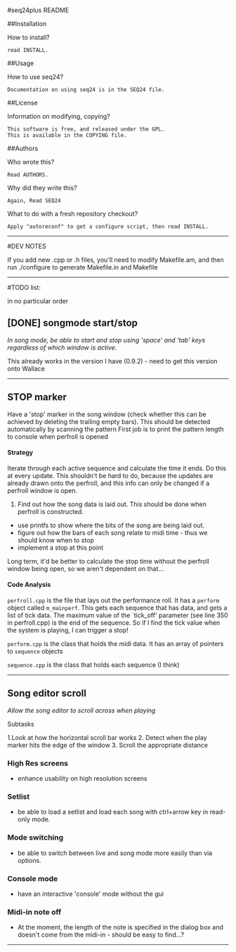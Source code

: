 #seq24plus README


##Installation

How to install? 

    read INSTALL.

##Usage

How to use seq24?
    
    Documentation on using seq24 is in the SEQ24 file.

##License

Information on modifying, copying?

    This software is free, and released under the GPL.
    This is available in the COPYING file.

##Authors

Who wrote this?

    Read AUTHORS.

Why did they write this?

    Again, Read SEQ24

What to do with a fresh repository checkout?

    Apply "autoreconf" to get a configure script, then read INSTALL.

----
#DEV NOTES

If you add new .cpp or .h files, you'll need to modify Makefile.am, and then run ./configure to generate Makefile.in and Makefile




----
#TODO list:

in no particular order

## [DONE] songmode start/stop

*In song mode, be able to start and stop using 'space' and 'tab' keys regardless of which window is active.*

This already works in the version I have (0.9.2) - need to get this version onto Wallace

----

## STOP marker

Have a 'stop' marker in the song window (check whether this can be achieved by deleting the trailing empty bars).
This should be detected automatically by scanning the pattern
First job is to print the pattern length to console when perfroll is opened
    
#### Strategy

Iterate through each active sequence and calculate the time it ends. Do this at every update. This shouldn't be hard to do, because the updates are already drawn onto the perfroll, and this info can only be changed if a perfroll window is open. 

1. Find out how the song data is laid out. This should be done when perfroll is constructed.
- use printfs to show where the bits of the song are being laid out.     
- figure out how the bars of each song relate to midi time - thus we should know when to stop
- implement a stop at this point

Long term, it'd be better to calculate the stop time without the perfroll window being open, so we aren't dependent on that...
    
#### Code Analysis
`perfroll.cpp` is the file that lays out the performance roll. It has a `perform` object called `m_mainperf`. This gets each sequence that has data, and gets a list of tick data. The maximum value of the `tick_off' parameter (see line 350 in perfroll.cpp) is the end of the sequence. So if I find the tick value when the system is playing, I can trigger a stop!
    
`perform.cpp` is the class that holds the midi data. It has an array of pointers to `sequence` objects

`sequence.cpp` is the class that holds each sequence (I think)

----

## Song editor scroll

*Allow the song editor to scroll across when playing*

Subtasks

1.Look at how the horizontal scroll bar works
2. Detect when the play marker hits the edge of the window
3. Scroll the appropriate distance
### High Res screens

- enhance usability on high resolution screens

### Setlist

- be able to load a setlist and load each song with ctrl+arrow key in read-only mode.

### Mode switching

- be able to switch between live and song mode more easily than via options.

### Console mode

- have an interactive 'console' mode without the gui

### Midi-in note off

- At the moment, the length of the note is specified in the dialog box and doesn't come from the midi-in - should be easy to find...?

---
